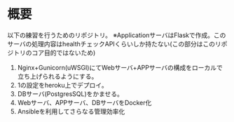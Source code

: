 # 概要
以下の練習を行うためのリポジトリ。
※ApplicationサーバはFlaskで作成。このサーバの処理内容はhealthチェックAPIくらいしか持たない(この部分はこのリポジトリのコア目的ではないため)
1. Nginx+Gunicorn(uWSGI)にてWebサーバ+APPサーバの構成をローカルで立ち上げられるようにする。
2. 1の設定をheroku上でデプロイ。
3. DBサーバ(PostgresSQL)をかませる。
4. Webサーバ、APPサーバ、DBサーバをDocker化
5. Ansibleを利用してさらなる管理効率化
